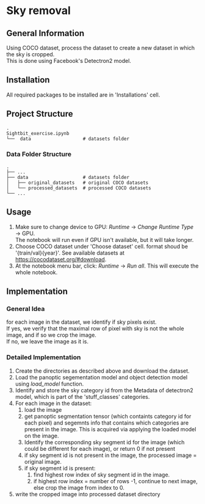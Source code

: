 Sky removal
============================  
## General Information
   Using COCO dataset, process the dataset to create a new dataset in which the sky is cropped.  
   This is done using Facebook's Detectron2 model. 

## Installation
   All required packages to be installed are in 'Installations' cell. 


## Project Structure
    .
    Sightbit_exercise.ipynb
    └──  data                   # datasets folder
### Data Folder Structure
    .
    ├── ...
    ├── data                    # datasets folder
    │   ├── original_datasets   # original COCO datasets 
    │   └── processed_datasets  # processed COCO datasets
    └── ...
    
## Usage
1. Make sure to change device to GPU: *Runtime* $\rightarrow$ *Change Runtime Type* $\rightarrow$ GPU.  
The notebook will run even if GPU isn't available, but it will take longer.
2. Choose COCO dataset under 'Choose dataset' cell. format shoud be '{train/val}{year}'.
See available datasets at https://cocodataset.org/#download.
3. At the notebook menu bar, click: *Runtime* $\rightarrow$ *Run all*. This will execute the whole notebook.

## Implementation
### General Idea
for each image in the dataset, we identify if sky pixels exist.  
If yes, we verify that the maximal row of pixel with sky is not the whole image, and if so we crop the image.   
If no, we leave the image as it is. 

### Detailed Implementation
1. Create the directories as described above and download the dataset.
2. Load the panoptic segementation model and object detection model using *load_model* function.
3. Identify and store the sky category id from the Metadata of detectron2 model, which is part of the 'stuff_classes' categories.
4. For each image in the dataset:
    1.  load the image
    2.  get panoptic segmentation tensor (which containts category id for each pixel) and segemnts info that contains which categories are present in the image.
        This is acquired via applying the loaded model on the image.
    3.  Identify the corresponding sky segment id for the image (which could be different for each image), or return 0 if not present
    4. if sky segment id is not present in the image, the processed image = original image.
    5. if sky segment id is present:
        1. find highest row index of sky segment id in the image.
        2. if highest row index = number of rows -1, continue to next image, else crop the image from index to 0.
  6. write the cropped image into processed dataset directory 
